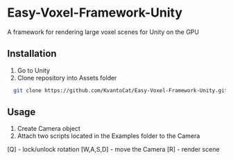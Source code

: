 
# Easy-Voxel-Framework-Unity

A framework for rendering large voxel scenes for Unity on the GPU

## Installation

1. Go to Unity
2. Clone repository into Assets folder

```bash
  git clone https://github.com/KvantoCat/Easy-Voxel-Framework-Unity.git
```

## Usage

1. Create Camera object
2. Attach two scripts located in the Examples folder to the Camera

[Q] - lock/unlock rotation
[W,A,S,D] - move the Camera
[R] - render scene

